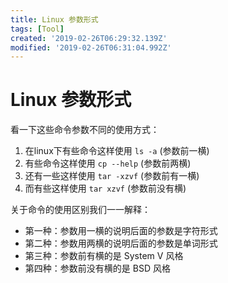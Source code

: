 ```yaml
---
title: Linux 参数形式
tags: [Tool]
created: '2019-02-26T06:29:32.139Z'
modified: '2019-02-26T06:31:04.992Z'
---
```


# Linux 参数形式
看一下这些命令参数不同的使用方式：
1. 在linux下有些命令这样使用 `ls -a` (参数前一横)
2. 有些命令这样使用 `cp --help` (参数前两横)
3. 还有一些这样使用 `tar -xzvf` (参数前有一横)
4. 而有些这样使用 `tar xzvf` (参数前没有横)

关于命令的使用区别我们一一解释：
* 第一种：参数用一横的说明后面的参数是字符形式
* 第二种：参数用两横的说明后面的参数是单词形式
* 第三种：参数前有横的是 System V 风格
* 第四种：参数前没有横的是 BSD 风格
